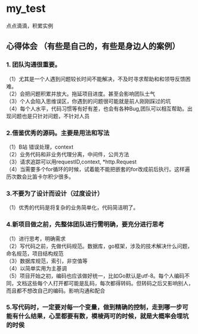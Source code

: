 # my_test
点点滴滴，积累实例

## 心得体会 （有些是自己的，有些是身边人的案例）
### 1. 团队沟通很重要。
   （1）尤其是一个人遇到问题较长时间不能解决，不及时寻求帮助和和领导反馈困难。  
   （2）会把问题积累并放大。拖延项目进度。甚至会影响团队士气  
   （3）个人会陷入思维误区，你遇到的问题很可能就是前人刚刚踩过的坑   
   （4）每个人水平，代码习惯等有好有差，也会有各种Bug,团队可以相互帮助。出现问题也是只针对问题，不针对人员    
   
### 2.借鉴优秀的源码。主要是用法和写法
   （1）B站 错误处理，context  
   （2）业务代码和非业务代理分离，中间件，公共方法  
   （3）请求追踪可以用requestID,context, *http.Request    
   （4）当需要多个for循环的时候，试着能不能把嵌套的for改成前后执行。这样遍历次数会比笛卡尔积少很多。     

### 3.不要为了设计而设计（过度设计）
   （1）优秀的代码是将复杂的业务简单化，代码简洁明了。   

### 4.新项目做之前，先整体团队进行需明确，要充分进行思考
   （1）进行思考，明确需求  
   （2）写代码之前，先做代码规范。数据库，go框架，涉及的技术解决什么问题，命名规范，项目结构规范  
   （3）数据库规范，索引，非空值等  
   （4）以简单实用为主基调  
   （5）项目开始之初，编码也应该做好统一，比如Go默认是utf-8。每个人编码不同，文档这些每个人打开都可能是乱码，每次都得转码。但转码之后又影响别人，而且都不想改自己的编码。影响沟通和配合
### 5.写代码时，一定要对每一个变量，做到精确的控制，走到哪一步可能有什么结果，心里都要有数，模棱两可的时候，就是大概率会埋坑的时侯
